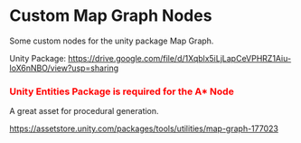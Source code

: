 # Custom Map Graph Nodes

Some custom nodes for the unity package Map Graph.

Unity Package: https://drive.google.com/file/d/1Xqblx5iLjLapCeVPHRZ1Aiu-loX6nNBO/view?usp=sharing

### <span style='color: red;'>Unity Entities Package is required for the A* Node<span>

A great asset for procedural generation.

https://assetstore.unity.com/packages/tools/utilities/map-graph-177023
